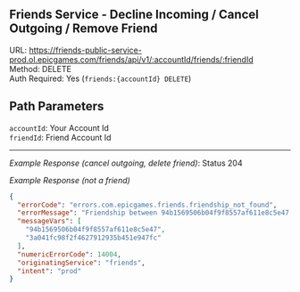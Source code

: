 ## Friends Service - Decline Incoming / Cancel Outgoing / Remove Friend

URL: https://friends-public-service-prod.ol.epicgames.com/friends/api/v1/:accountId/friends/:friendId \
Method: DELETE \
Auth Required: Yes (`friends:{accountId} DELETE`)

## Path Parameters

`accountId`: Your Account Id <br/>
`friendId`: Friend Account Id

---

_Example Response (cancel outgoing, delete friend)_: Status 204

_Example Response (not a friend)_

```json
{
  "errorCode": "errors.com.epicgames.friends.friendship_not_found",
  "errorMessage": "Friendship between 94b1569506b04f9f8557af611e8c5e47 and 3a041fc98f2f4627912935b451e947fc does not exist",
  "messageVars": [
    "94b1569506b04f9f8557af611e8c5e47",
    "3a041fc98f2f4627912935b451e947fc"
  ],
  "numericErrorCode": 14004,
  "originatingService": "friends",
  "intent": "prod"
}
```
